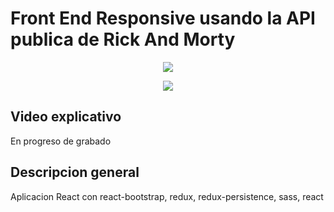 # Front End Responsive usando la API publica de Rick And Morty


<p align="center">
<img src="https://www.sofka.com.co/wp-content/uploads/2021/02/sofkau-logo-horizontal.png">
</p>


<p align="center">
<img src="https://user-images.githubusercontent.com/59320487/160401515-545549f2-3001-4982-8341-f349336debb5.png">
</p>



## Video explicativo

En progreso de grabado



## Descripcion general

Aplicacion React con react-bootstrap, redux, redux-persistence, sass, react